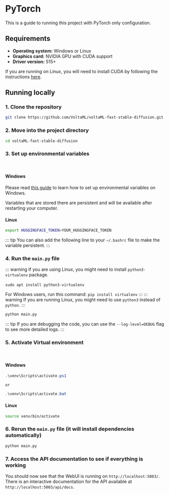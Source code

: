 # PyTorch

This is a guide to running this project with PyTorch only configuration.

## Requirements

- **Operating system:** Windows or Linux
- **Graphics card:** NVIDIA GPU with CUDA support
- **Driver version:** 515+

If you are running on Linux, you will need to install CUDA by following the instructions [here](https://developer.nvidia.com/cuda-11-7-0-download-archive).

## Running locally

### 1. Clone the repository

```bash
git clone https://github.com/VoltaML/voltaML-fast-stable-diffusion.git --branch experimental
```

### 2. Move into the project directory

```bash
cd voltaML-fast-stable-diffusion
```

### 3. Set up environmental variables

<br>

#### Windows

Please read [this guide](https://www.architectryan.com/2018/08/31/how-to-change-environment-variables-on-windows-10/) to learn how to set up environmental variables on Windows.

Variables that are stored there are persistent and will be available after restarting your computer.

#### Linux

```bash
export HUGGINGFACE_TOKEN=YOUR_HUGGINGFACE_TOKEN
```

::: tip
You can also add the following line to your `~/.bashrc` file to make the variable persistent.
:::

### 4. Run the `main.py` file

::: warning
If you are using Linux, you might need to install `python3-virtualenv` package.
<br><br>
`sudo apt install python3-virtualenv`

For Windows users, run this command:
`pip install virtualenv`
:::
::: warning
If you are running Linux, you might need to use `python3` instead of `python`.
:::

```bash
python main.py
```

::: tip
If you are debugging the code, you can use the `--log-level=DEBUG` flag to see more detailed logs.
:::

### 5. Activate Virtual environment

<br>

#### Windows

```powershell
.\venv\Scripts\activate.ps1

or

.\venv\Scripts\activate.bat
```

#### Linux

```bash
source venv/bin/activate
```

### 6. Rerun the `main.py` file (it will install dependencies automatically)

```bash
python main.py
```

### 7. Access the API documentation to see if everything is working

You should now see that the WebUI is running on `http://localhost:5003/`.
There is an interactive documentation for the API available at `http://localhost:5003/api/docs`.
